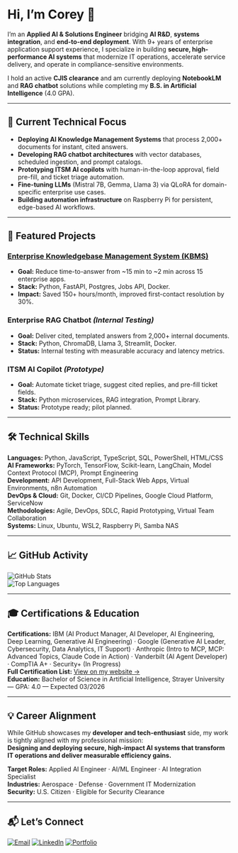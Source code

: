 # Hi, I’m Corey 👋

I’m an **Applied AI & Solutions Engineer** bridging **AI R&D**, **systems integration**, and **end-to-end deployment**. With 9+ years of enterprise application support experience, I specialize in building **secure, high-performance AI systems** that modernize IT operations, accelerate service delivery, and operate in compliance-sensitive environments.

I hold an active **CJIS clearance** and am currently deploying **NotebookLM** and **RAG chatbot** solutions while completing my **B.S. in Artificial Intelligence** (4.0 GPA).

---

## 🎯 Current Technical Focus
- **Deploying AI Knowledge Management Systems** that process 2,000+ documents for instant, cited answers.
- **Developing RAG chatbot architectures** with vector databases, scheduled ingestion, and prompt catalogs.
- **Prototyping ITSM AI copilots** with human-in-the-loop approval, field pre-fill, and ticket triage automation.
- **Fine-tuning LLMs** (Mistral 7B, Gemma, Llama 3) via QLoRA for domain-specific enterprise use cases.
- **Building automation infrastructure** on Raspberry Pi for persistent, edge-based AI workflows.

---

## 🚀 Featured Projects

### [Enterprise Knowledgebase Management System (KBMS)](https://github.com/coreybello/ragchatbot)
- **Goal:** Reduce time-to-answer from ~15 min to ~2 min across 15 enterprise apps.
- **Stack:** Python, FastAPI, Postgres, Jobs API, Docker.
- **Impact:** Saved 150+ hours/month, improved first-contact resolution by 30%.

### Enterprise RAG Chatbot *(Internal Testing)*
- **Goal:** Deliver cited, templated answers from 2,000+ internal documents.
- **Stack:** Python, ChromaDB, Llama 3, Streamlit, Docker.
- **Status:** Internal testing with measurable accuracy and latency metrics.

### ITSM AI Copilot *(Prototype)*
- **Goal:** Automate ticket triage, suggest cited replies, and pre-fill ticket fields.
- **Stack:** Python microservices, RAG integration, Prompt Library.
- **Status:** Prototype ready; pilot planned.

---

## 🛠️ Technical Skills
**Languages:** Python, JavaScript, TypeScript, SQL, PowerShell, HTML/CSS  
**AI Frameworks:** PyTorch, TensorFlow, Scikit-learn, LangChain, Model Context Protocol (MCP), Prompt Engineering  
**Development:** API Development, Full-Stack Web Apps, Virtual Environments, n8n Automation  
**DevOps & Cloud:** Git, Docker, CI/CD Pipelines, Google Cloud Platform, ServiceNow  
**Methodologies:** Agile, DevOps, SDLC, Rapid Prototyping, Virtual Team Collaboration  
**Systems:** Linux, Ubuntu, WSL2, Raspberry Pi, Samba NAS

---

## 📈 GitHub Activity
![GitHub Stats](https://github-readme-stats.vercel.app/api?username=coreybello&show_icons=true&theme=dark&hide_border=true)  
![Top Languages](https://github-readme-stats.vercel.app/api/top-langs/?username=coreybello&layout=compact&theme=dark&hide_border=true)

---

## 🎓 Certifications & Education
**Certifications:** IBM (AI Product Manager, AI Developer, AI Engineering, Deep Learning, Generative AI Engineering) · Google (Generative AI Leader, Cybersecurity, Data Analytics, IT Support) · Anthropic (Intro to MCP, MCP: Advanced Topics, Claude Code in Action) · Vanderbilt (AI Agent Developer) · CompTIA A+ · Security+ (In Progress)  
**Full Certification List:** [View on my website →](https://www.coreybello.com/certifications)  
**Education:** Bachelor of Science in Artificial Intelligence, Strayer University — GPA: 4.0 — Expected 03/2026

---

## 💡 Career Alignment
While GitHub showcases my **developer and tech-enthusiast** side, my work is tightly aligned with my professional mission:  
**Designing and deploying secure, high-impact AI systems that transform IT operations and deliver measurable efficiency gains.**

**Target Roles:** Applied AI Engineer · AI/ML Engineer · AI Integration Specialist  
**Industries:** Aerospace · Defense · Government IT Modernization  
**Security:** U.S. Citizen · Eligible for Security Clearance

---

## 📬 Let’s Connect
[![Email](https://img.shields.io/badge/Email-D14836?style=for-the-badge&logo=gmail&logoColor=white)](mailto:coreybellobiz@gmail.com) [![LinkedIn](https://img.shields.io/badge/LinkedIn-0077B5?style=for-the-badge&logo=linkedin&logoColor=white)](https://linkedin.com/in/coreybello) [![Portfolio](https://img.shields.io/badge/Portfolio-000000?style=for-the-badge&logo=vercel&logoColor=white)](https://coreybello.com)
